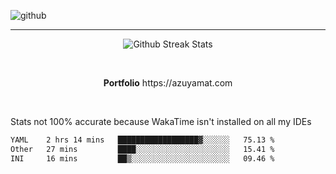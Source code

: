 ![github](https://media.discordapp.net/attachments/881363147364118528/1142610121697021952/background.png?width=1000&height=300)<br>
___
<p align="center">
  <img alt="Github Streak Stats" src="https://streak-stats.demolab.com?user=Azuyamat&theme=transparent&hide_border=true"/>
</p><br>
<p align="center">
      <strong>Portfolio</strong> https://azuyamat.com
</p><br>

Stats not 100% accurate because WakaTime isn't installed on all my IDEs
<!--START_SECTION:waka-->

```txt
YAML    2 hrs 14 mins   ██████████████████▓░░░░░░   75.13 %
Other   27 mins         ████░░░░░░░░░░░░░░░░░░░░░   15.41 %
INI     16 mins         ██▒░░░░░░░░░░░░░░░░░░░░░░   09.46 %
```

<!--END_SECTION:waka-->
